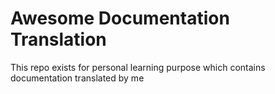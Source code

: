 # Awesome Documentation Translation

This repo exists for personal learning purpose which contains documentation translated by me
